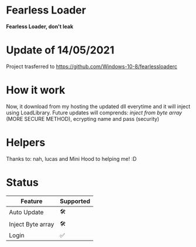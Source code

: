 # Fearless Loader
**Fearless Loader, don't leak**

# Update of 14/05/2021
Project trasferred to https://github.com/Windows-10-8/fearlessloaderc

# How it work
Now, it download from my hosting the updated dll everytime and  it will inject using LoadLibrary.
Future updates will comprends: *inject from byte array* (MORE SECURE METHOD), ecrypting name and pass (security)

# Helpers
Thanks to: nah, lucas and Mini Hood to helping me! :D

# Status

| Feature | Supported          |
| ------- | ------------------ |
| Auto Update   | 🛠️ |
| Inject Byte array  | 🛠️                 |
| Login  | :white_check_mark:                |
